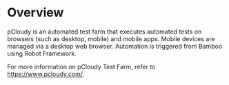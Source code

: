 # Overview

pCloudy is an automated test farm that executes automated tests on browsers (such as desktop, mobile) and mobile apps. Mobile devices are managed via a desktop web browser. Automation is triggered from Bamboo using Robot Framework.

For more information on pCloudy Test Farm, refer to https://www.pcloudy.com/.